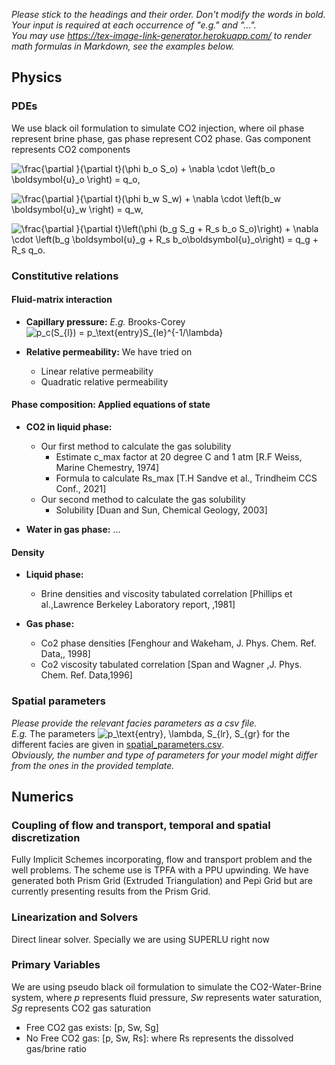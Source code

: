 _Please stick to the headings and their order. Don't modify the words in bold. Your input is required at each occurrence of "e.g." and "..."._<br>
_You may use https://tex-image-link-generator.herokuapp.com/ to render math formulas in Markdown, see the examples below._

## Physics

### PDEs

[//]: <> (_E.g._ One mass balance per component water and CO2.)
We use black oil formulation to simulate CO2 injection, where oil phase represent brine phase, gas phase represent CO2 phase. Gas component represents CO2 components

![\frac{\partial }{\partial t}(\phi b_o S_o) + \nabla \cdot \left(b_o \boldsymbol{u}_o \right) = q_o,
](https://render.githubusercontent.com/render/math?math=%5Cdisplaystyle+%0A++++%5Cfrac%7B%5Cpartial+%7D%7B%5Cpartial+t%7D%28%5Cphi+b_o+S_o%29+%2B+%5Cnabla+%5Ccdot+%5Cleft%28b_o+%5Cboldsymbol%7Bu%7D_o+%5Cright%29+%3D+q_o%2C%0A)

![\frac{\partial }{\partial t}(\phi b_w S_w) + \nabla \cdot \left(b_w \boldsymbol{u}_w \right) = q_w,](https://render.githubusercontent.com/render/math?math=%5Cdisplaystyle+%5Cfrac%7B%5Cpartial+%7D%7B%5Cpartial+t%7D%28%5Cphi+b_w+S_w%29+%2B+%5Cnabla+%5Ccdot+%5Cleft%28b_w+%5Cboldsymbol%7Bu%7D_w+%5Cright%29+%3D+q_w%2C)

![    \frac{\partial }{\partial t}\left(\phi (b_g S_g + R_s b_o S_o)\right) + \nabla \cdot \left(b_g \boldsymbol{u}_g + R_s b_o\boldsymbol{u}_o\right) = q_g + R_s q_o.](https://render.githubusercontent.com/render/math?math=%5Cdisplaystyle+++++%5Cfrac%7B%5Cpartial+%7D%7B%5Cpartial+t%7D%5Cleft%28%5Cphi+%28b_g+S_g+%2B+R_s+b_o+S_o%29%5Cright%29+%2B+%5Cnabla+%5Ccdot+%5Cleft%28b_g+%5Cboldsymbol%7Bu%7D_g+%2B+R_s+b_o%5Cboldsymbol%7Bu%7D_o%5Cright%29+%3D+q_g+%2B+R_s+q_o.)

### Constitutive relations

#### Fluid-matrix interaction

* **Capillary pressure:** _E.g._ Brooks-Corey
  ![p_c(S_{l}) = p_\text{entry}S_{le}^{-1/\lambda}](https://render.githubusercontent.com/render/math?math=%5Cdisplaystyle+p_c%28S_%7Bl%7D%29+%3D+p_%5Ctext%7Bentry%7DS_%7Ble%7D%5E%7B-1%2F%5Clambda%7D%0A)

* **Relative permeability:** 
We have tried on
  - Linear relative permeability
  - Quadratic relative permeability

#### Phase composition: Applied equations of state

* **CO2 in liquid phase:** 
  * Our first method to calculate the gas solubility 
    - Estimate c_max factor at 20 degree C and 1 atm [R.F Weiss, Marine Chemestry, 1974]
    - Formula to calculate Rs_max [T.H Sandve et al., Trindheim CCS Conf., 2021] 
  * Our second method to calculate the gas solubility
    - Solubility [Duan and Sun, Chemical Geology, 2003]

* **Water in gas phase:** ...

#### Density

* **Liquid phase:** 
  - Brine densities and viscosity tabulated correlation [Phillips et al.,Lawrence Berkeley Laboratory report, ,1981]

* **Gas phase:** 
  - Co2 phase densities [Fenghour and Wakeham, J. Phys. Chem. Ref. Data,, 1998]
  - Co2 viscosity tabulated correlation [Span and Wagner ,J. Phys. Chem. Ref. Data,1996]

### Spatial parameters

_Please provide the relevant facies parameters as a csv file._<br>
_E.g._ The parameters ![p_\text{entry}, \lambda, S_{lr}, S_{gr}](https://render.githubusercontent.com/render/math?math=%5Cdisplaystyle+p_%5Ctext%7Bentry%7D%2C+%5Clambda%2C+S_%7Blr%7D%2C+S_%7Bgr%7D%0A) for the different facies are given in [spatial_parameters.csv](spatial_parameters.csv).<br>
_Obviously, the number and type of parameters for your model might differ from the ones in the provided template._

## Numerics

### Coupling of flow and transport, temporal and spatial discretization

[//]: <> (_E.g._ Fully coupled, fully implicit, cell-centered FV with TPFA.)

Fully Implicit Schemes incorporating, flow and transport problem and the well problems.
The scheme use is TPFA with a PPU upwinding.
We have generated both Prism Grid (Extruded Triangulation) and Pepi Grid but are currently presenting results from the Prism Grid.
 
### Linearization and Solvers

[//]: <>  (_E.g._ Newton with line search, AMG-preconditioned BiCGSTAB for the linear systems.)
Direct linear solver. Specially we are using SUPERLU right now



### Primary Variables

[//]: <> (_E.g._ Dependent on local phase composition:)

We are using pseudo black oil formulation to simulate the CO2-Water-Brine system, where *p* represents fluid pressure, *Sw* represents water saturation, *Sg* represents CO2 gas saturation
* Free CO2 gas exists:
  [p, Sw, Sg]
* No Free CO2 gas:
  [p, Sw, Rs]: where Rs represents the dissolved gas/brine ratio
